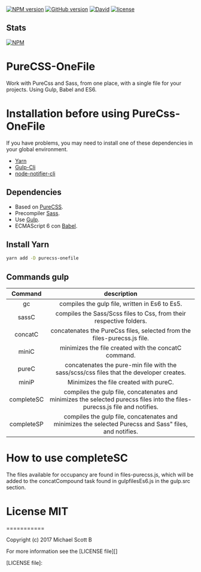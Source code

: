 [![NPM version](https://badge.fury.io/js/purecss-onefile.svg)](https://badge.fury.io/js/purecss-onefile)
[![GitHub version](https://badge.fury.io/gh/skotvarg%2Fpurecss-onefile.svg)](https://badge.fury.io/gh/skotvarg%2Fpurecss-onefile)
[![David](https://img.shields.io/david/dev/expressjs/express.svg)](https://github.com/skotvarg/purecss-onefile)
[![license](https://img.shields.io/github/license/mashape/apistatus.svg)](https://github.com/skotvarg/purecss-onefile)

## Stats

[![NPM](https://nodei.co/npm/purecss-onefile.png?downloads=true)](https://nodei.co/npm/purecss-onefile/)


# PureCSS-OneFile

Work with PureCss and Sass, from one place, with a single file for your projects.
Using Gulp, Babel and ES6.

# Installation before using PureCss-OneFile

If you have problems, you may need to install one of these dependencies in your global environment.

* [Yarn](https://yarnpkg.com/)
* [Gulp-Cli](https://gulpjs.com/)
* [node-notifier-cli](node-notifier-cli)

## Dependencies

 * Based on [PureCSS](https://purecss.io/).
 * Precompiler [Sass](http://sass-lang.com/).
 * Use [Gulp](https://gulpjs.com/).
 * ECMAScript 6 con [Babel](https://babeljs.io/).

## Install Yarn

```sh
yarn add -D purecss-onefile
```

## Commands gulp

| Command | description |
| :---: | :---:|
| gc  | compiles the gulp file, written in Es6 to Es5. |
| sassC | compiles the Sass/Scss files to Css, from their respective folders. |
| concatC | concatenates the PureCss files, selected from the files-purecss.js file. |
| miniC | minimizes the file created with the concatC command. |
| pureC | concatenates the pure-min file with the sass/scss/css files that the developer creates. |
| miniP | Minimizes the file created with pureC. |
| completeSC | compiles the gulp file, concatenates and minimizes the selected purecss files into the files-purecss.js file and notifies. |
| completeSP | compiles the gulp file, concatenates and minimizes the selected Purecss and Sass" files, and notifies. |

# How to use completeSC

The files available for occupancy are found in files-purecss.js, which will be added to the concatCompound task found in gulpfilesEs6.js in the gulp.src section.

# License MIT
===========

Copyright (c) 2017 Michael Scott B

For more information see the [LICENSE file][]

[LICENSE file]: 